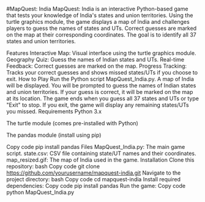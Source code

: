#MapQuest: India
MapQuest: India is an interactive Python-based game that tests your knowledge of India's states and union territories. Using the turtle graphics module, the game displays a map of India and challenges players to guess the names of states and UTs. Correct guesses are marked on the map at their corresponding coordinates. The goal is to identify all 37 states and union territories.

Features
Interactive Map: Visual interface using the turtle graphics module.
Geography Quiz: Guess the names of Indian states and UTs.
Real-time Feedback: Correct guesses are marked on the map.
Progress Tracking: Tracks your correct guesses and shows missed states/UTs if you choose to exit.
How to Play
Run the Python script MapQuest_India.py.
A map of India will be displayed.
You will be prompted to guess the names of Indian states and union territories.
If your guess is correct, it will be marked on the map at its location.
The game ends when you guess all 37 states and UTs or type "Exit" to stop. If you exit, the game will display any remaining states/UTs you missed.
Requirements
Python 3.x

The turtle module (comes pre-installed with Python)

The pandas module (install using pip)

Copy code
pip install pandas
Files
MapQuest_India.py: The main game script.
state.csv: CSV file containing state/UT names and their coordinates.
map_resized.gif: The map of India used in the game.
Installation
Clone this repository:
bash
Copy code
git clone https://github.com/yourusername/mapquest-india.git
Navigate to the project directory:
bash
Copy code
cd mapquest-india
Install required dependencies:
Copy code
pip install pandas
Run the game:
Copy code
python MapQuest_India.py
